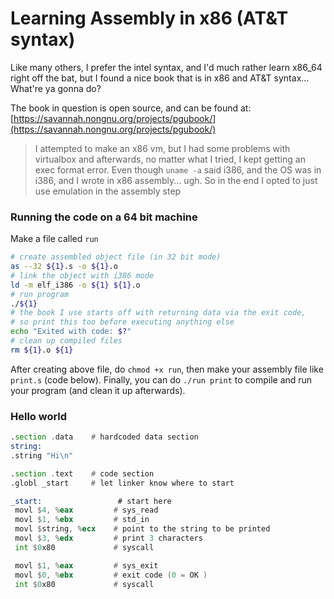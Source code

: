 # Learning Assembly in x86 (AT&T syntax)
Like many others, I prefer the intel syntax, and I'd much rather learn x86_64 right off the bat, but I found a nice book 
that is in x86 and AT&T syntax... What're ya gonna do?

The book in question is open source, and can be found at: [https://savannah.nongnu.org/projects/pgubook/](https://savannah.nongnu.org/projects/pgubook/)

> I attempted to make an x86 vm, but I had some problems with virtualbox and afterwards, no matter what I tried, I kept getting 
an exec format error. Even though `uname -a` said i386, and the OS was in i386, and I wrote in x86 assembly... ugh. So in the end
I opted to just use emulation in the assembly step

### Running the code on a 64 bit machine
Make a file called `run`
```bash
# create assembled object file (in 32 bit mode)
as --32 ${1}.s -o ${1}.o
# link the object with i386 mode
ld -m elf_i386 -o ${1} ${1}.o
# run program
./${1}
# the book I use starts off with returning data via the exit code, 
# so print this too before executing anything else
echo "Exited with code: $?"
# clean up compiled files
rm ${1}.o ${1}
```
After creating above file, do `chmod +x run`, then make your assembly file like `print.s` (code below).
Finally, you can do `./run print` to compile and run your program (and clean it up afterwards).

### Hello world
 ```asm
.section .data    # hardcoded data section
string:
.string "Hi\n"

.section .text    # code section
.globl _start     # let linker know where to start

_start:                 # start here
  movl $4, %eax         # sys_read
  movl $1, %ebx         # std_in
  movl $string, %ecx    # point to the string to be printed
  movl $3, %edx         # print 3 characters
  int $0x80             # syscall

  movl $1, %eax         # sys_exit
  movl $0, %ebx         # exit code (0 = OK )
  int $0x80             # syscall
```

